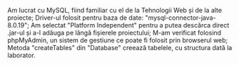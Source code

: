 
 
Am lucrat cu MySQL, fiind familiar cu el de la Tehnologii Web și de la alte proiecte;
Driver-ul folosit pentru baza de date: "mysql-connector-java-8.0.19";
Am selectat "Platform Independent" pentru a putea descărca direct .jar-ul și a-l adăuga pe lângă fișierele proiectului;
M-am verificat folosind phpMyAdmin, un sistem de gestiune ce poate fi folosit prin browserul web;
Metoda "createTables" din "Database" creează tabelele, cu structura dată la laborator.
